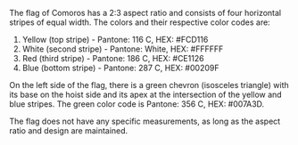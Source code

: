 The flag of Comoros has a 2:3 aspect ratio and consists of four horizontal stripes of equal width. The colors and their respective color codes are:

1. Yellow (top stripe) - Pantone: 116 C, HEX: #FCD116
2. White (second stripe) - Pantone: White, HEX: #FFFFFF
3. Red (third stripe) - Pantone: 186 C, HEX: #CE1126
4. Blue (bottom stripe) - Pantone: 287 C, HEX: #00209F

On the left side of the flag, there is a green chevron (isosceles triangle) with its base on the hoist side and its apex at the intersection of the yellow and blue stripes. The green color code is Pantone: 356 C, HEX: #007A3D.

The flag does not have any specific measurements, as long as the aspect ratio and design are maintained.